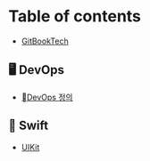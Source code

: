 # Table of contents

* [GitBookTech](README.md)

## 🖥 DevOps

* [DevOps 정의](devops/untitled.md)

## 📱 Swift

* [UIKit](swift/uikit.md)
